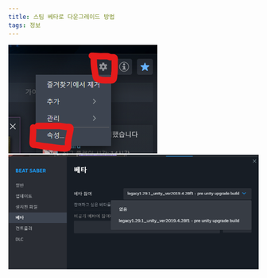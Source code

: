 ```yaml
---
title: 스팀 베타로 다운그레이드 방법
tags: 정보
---
```


![](/img/information/sb1.png)
![](/img/information/sb2.png)
